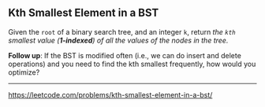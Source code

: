 ## Kth Smallest Element in a BST

Given the `root` of a binary search tree, and an integer `k`, return *the `kth` smallest value (**1-indexed**) of all the values of the nodes in the tree.*

**Follow up**: If the BST is modified often (i.e., we can do insert and delete operations) and you need to find the kth smallest frequently, how would you optimize?

----------------

https://leetcode.com/problems/kth-smallest-element-in-a-bst/
